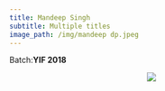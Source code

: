 ```yaml
---
title: Mandeep Singh
subtitle: Multiple titles
image_path: /img/mandeep dp.jpeg
---
```


<p>Batch:<b>YIF 2018</b></p>

<p align="center">
<img src="../../img/mandeep dp.jpg"></p>





